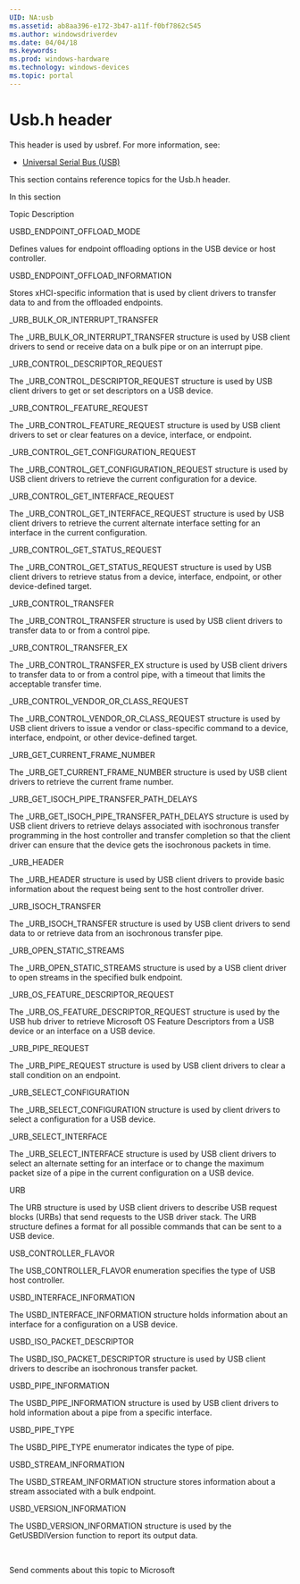 ```yaml
---
UID: NA:usb
ms.assetid: ab8aa396-e172-3b47-a11f-f0bf7862c545
ms.author: windowsdriverdev
ms.date: 04/04/18
ms.keywords: 
ms.prod: windows-hardware
ms.technology: windows-devices
ms.topic: portal
---
```


# Usb.h header



This header is used by usbref. For more information, see:

- [Universal Serial Bus (USB)](../_usbref/index.md)

This section contains reference topics for the Usb.h header.


In this section


Topic
Description




USBD_ENDPOINT_OFFLOAD_MODE



Defines values for endpoint offloading options in the USB device or host controller.





USBD_ENDPOINT_OFFLOAD_INFORMATION



Stores xHCI-specific information that is used by client drivers to transfer data to and from the offloaded endpoints.





_URB_BULK_OR_INTERRUPT_TRANSFER



The _URB_BULK_OR_INTERRUPT_TRANSFER structure is used by USB client drivers to send or receive data on a bulk pipe or on an interrupt pipe.





_URB_CONTROL_DESCRIPTOR_REQUEST



The _URB_CONTROL_DESCRIPTOR_REQUEST structure is used by USB client drivers to get or set descriptors on a USB device.





_URB_CONTROL_FEATURE_REQUEST



The _URB_CONTROL_FEATURE_REQUEST structure is used by USB client drivers  to set or clear features on a device, interface, or endpoint.





_URB_CONTROL_GET_CONFIGURATION_REQUEST



The _URB_CONTROL_GET_CONFIGURATION_REQUEST structure is used by USB client drivers to retrieve the current configuration for a device.





_URB_CONTROL_GET_INTERFACE_REQUEST



The _URB_CONTROL_GET_INTERFACE_REQUEST structure is used by USB client drivers to retrieve the current alternate interface setting for an interface in the current configuration.





_URB_CONTROL_GET_STATUS_REQUEST



The _URB_CONTROL_GET_STATUS_REQUEST structure is used by USB client drivers to retrieve status from a device, interface, endpoint, or other device-defined target.





_URB_CONTROL_TRANSFER



The _URB_CONTROL_TRANSFER structure is used by USB client drivers to transfer data to or from a control pipe.





_URB_CONTROL_TRANSFER_EX



The _URB_CONTROL_TRANSFER_EX structure is used by USB client drivers to transfer data to or from a control pipe, with a timeout that limits the acceptable transfer time.





_URB_CONTROL_VENDOR_OR_CLASS_REQUEST



The _URB_CONTROL_VENDOR_OR_CLASS_REQUEST structure is used by USB client drivers to issue a vendor or class-specific command to a device, interface, endpoint, or other device-defined target.





_URB_GET_CURRENT_FRAME_NUMBER



The _URB_GET_CURRENT_FRAME_NUMBER structure is used by USB client drivers to retrieve the current frame number. 





_URB_GET_ISOCH_PIPE_TRANSFER_PATH_DELAYS



The _URB_GET_ISOCH_PIPE_TRANSFER_PATH_DELAYS structure is used by USB client drivers to retrieve delays associated with isochronous transfer programming in the host controller and transfer completion so that the client driver can ensure that the device gets the isochronous packets in time. 






_URB_HEADER



The _URB_HEADER structure is used by USB client drivers to provide basic information about the request being sent to the host controller driver.





_URB_ISOCH_TRANSFER



The _URB_ISOCH_TRANSFER structure is used by USB client drivers to send data to or retrieve data from an isochronous transfer pipe.





_URB_OPEN_STATIC_STREAMS



The _URB_OPEN_STATIC_STREAMS structure is used by a  USB client driver to open streams in the specified bulk endpoint. 





_URB_OS_FEATURE_DESCRIPTOR_REQUEST



The _URB_OS_FEATURE_DESCRIPTOR_REQUEST structure is used by the USB hub driver to retrieve Microsoft OS Feature Descriptors from a USB device or an interface on a USB device.





_URB_PIPE_REQUEST



The _URB_PIPE_REQUEST structure is used by USB client drivers to clear a stall condition on an endpoint.





_URB_SELECT_CONFIGURATION



The _URB_SELECT_CONFIGURATION structure is used by client drivers to select a configuration for a USB device.





_URB_SELECT_INTERFACE



The _URB_SELECT_INTERFACE structure is used by USB client drivers to select an alternate setting for an interface or to change the maximum packet size of a pipe in the current configuration on a USB device.





URB



The URB structure is used by USB client drivers to describe USB request blocks (URBs) that send requests to the USB driver stack. The URB structure defines a format for all possible commands that can be sent to a USB device.





USB_CONTROLLER_FLAVOR



The USB_CONTROLLER_FLAVOR enumeration specifies the type of USB host controller.





USBD_INTERFACE_INFORMATION



The USBD_INTERFACE_INFORMATION structure holds information about an interface for a configuration on a USB device.





USBD_ISO_PACKET_DESCRIPTOR



The USBD_ISO_PACKET_DESCRIPTOR   structure is used by USB client drivers to describe an isochronous transfer packet.





USBD_PIPE_INFORMATION



The  USBD_PIPE_INFORMATION structure is used by USB client drivers to hold information about a pipe from a specific interface.





USBD_PIPE_TYPE



The USBD_PIPE_TYPE enumerator indicates the type of pipe.





USBD_STREAM_INFORMATION



The USBD_STREAM_INFORMATION structure stores information about a stream associated with a bulk endpoint.





USBD_VERSION_INFORMATION



The USBD_VERSION_INFORMATION structure is used by the GetUSBDIVersion function to report its output data.



 


Send comments about this topic to Microsoft

